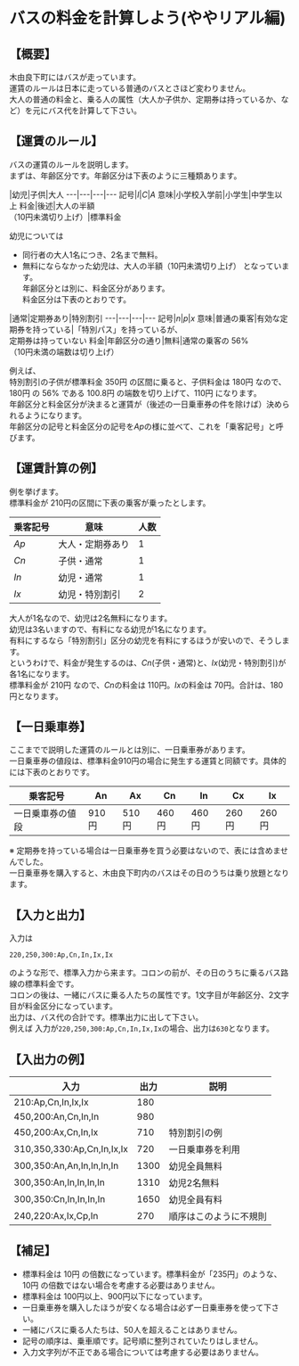 # バスの料金を計算しよう(ややリアル編)

## 【概要】

木由良下町にはバスが走っています。  
運賃のルールは日本に走っている普通のバスとさほど変わりません。  
大人の普通の料金と、乗る人の属性（大人か子供か、定期券は持っているか、など）を元にバス代を計算して下さい。

## 【運賃のルール】

バスの運賃のルールを説明します。  
まずは、年齢区分です。年齢区分は下表のように三種類あります。

 |幼児|子供|大人
---|---|---|---
記号|*I*|*C*|*A*
意味|小学校入学前|小学生|中学生以上
料金|後述|大人の半額<br>（10円未満切り上げ）|標準料金

幼児については
- 同行者の大人1名につき、2名まで無料。
- 無料にならなかった幼児は、大人の半額（10円未満切り上げ）
となっています。  
年齢区分とは別に、料金区分があります。  
料金区分は下表のとおりです。

 |通常|定期券あり|特別割引
---|---|---|---
記号|*n*|*p*|*x*
意味|普通の乗客|有効な定期券を持っている|「特別パス」を持っているが、<br>定期券は持っていない
料金|年齢区分の通り|無料|通常の乗客の 56%<br>（10円未満の端数は切り上げ）

例えば、  
特別割引の子供が標準料金 350円 の区間に乗ると、子供料金は 180円 なので、180円 の 56% である 100.8円 の端数を切り上げて、110円 になります。  
年齢区分と料金区分が決まると運賃が（後述の一日乗車券の件を除けば）決められるようになります。  
年齢区分の記号と料金区分の記号を*Ap*の様に並べて、これを「乗客記号」と呼びます。

## 【運賃計算の例】

例を挙げます。  
標準料金が 210円の区間に下表の乗客が乗ったとします。

乗客記号|意味|人数
---|---|---
*Ap*|大人・定期券あり|1
*Cn*|子供・通常|1
*In*|幼児・通常|1
*Ix*|幼児・特別割引|2

大人が1名なので、幼児は2名無料になります。  
幼児は3名いますので、有料になる幼児が1名になります。  
有料にするなら「特別割引」区分の幼児を有料にするほうが安いので、そうします。  
というわけで、料金が発生するのは、*Cn*(子供・通常)と、*Ix*(幼児・特別割引)が各1名になります。  
標準料金が 210円 なので、*Cn*の料金は 110円。*Ix*の料金は 70円。合計は、180円となります。

## 【一日乗車券】

ここまでで説明した運賃のルールとは別に、一日乗車券があります。  
一日乗車券の値段は、標準料金910円の場合に発生する運賃と同額です。具体的には下表のとおりです。


乗客記号|An|Ax|Cn|In|Cx|Ix
---|---|---|---|---|---|---
一日乗車券の値段|910円|510円|460円|460円|260円|260円

※ 定期券を持っている場合は一日乗車券を買う必要はないので、表には含めませんでした。  
一日乗車券を購入すると、木由良下町内のバスはその日のうちは乗り放題となります。

## 【入力と出力】

入力は
```
220,250,300:Ap,Cn,In,Ix,Ix
```
のような形で、標準入力から来ます。コロンの前が、その日のうちに乗るバス路線の標準料金です。  
コロンの後は、一緒にバスに乗る人たちの属性です。1文字目が年齢区分、2文字目が料金区分になっています。  
出力は、バス代の合計です。標準出力に出して下さい。  
例えば 入力が`220,250,300:Ap,Cn,In,Ix,Ix`の場合、出力は`630`となります。

## 【入出力の例】

入力|出力|説明
---|---|---
210:Ap,Cn,In,Ix,Ix|180|
450,200:An,Cn,In,In|980|
450,200:Ax,Cn,In,Ix|710|特別割引の例
310,350,330:Ap,Cn,In,Ix,Ix|720|一日乗車券を利用
300,350:An,An,In,In,In,In|1300|幼児全員無料
300,350:An,In,In,In,In|1310|幼児2名無料
300,350:Cn,In,In,In,In|1650|幼児全員有料
240,220:Ax,Ix,Cp,In|270|順序はこのように不規則

## 【補足】

- 標準料金は 10円 の倍数になっています。標準料金が「235円」のような、10円 の倍数ではない場合を考慮する必要はありません。
- 標準料金は 100円以上、900円以下になっています。
- 一日乗車券を購入したほうが安くなる場合は必ず一日乗車券を使って下さい。
- 一緒にバスに乗る人たちは、50人を超えることはありません。
- 記号の順序は、乗車順です。記号順に整列されていたりはしません。
- 入力文字列が不正である場合については考慮する必要はありません。
